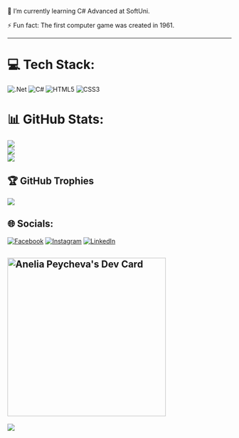 🌱 I’m currently learning C# Advanced at SoftUni.

⚡ Fun fact: The first computer game was created in 1961.

---

# 💻 Tech Stack:
![.Net](https://img.shields.io/badge/.NET-5C2D91?style=for-the-badge&logo=.net&logoColor=white) 
![C#](https://img.shields.io/badge/c%23-%23239120.svg?style=for-the-badge&logo=c-sharp&logoColor=white) 
![HTML5](https://img.shields.io/badge/html5-%23E34F26.svg?style=for-the-badge&logo=html5&logoColor=white)
![CSS3](https://img.shields.io/badge/css3-%231572B6.svg?style=for-the-badge&logo=css3&logoColor=white) 

# 📊 GitHub Stats:
![](https://github-readme-stats.vercel.app/api?username=Coldrain2472&theme=radical&hide_border=false&include_all_commits=true&count_private=true)<br/>
![](https://github-readme-streak-stats.herokuapp.com/?user=Coldrain2472&theme=radical&hide_border=false)<br/>
![](https://github-readme-stats.vercel.app/api/top-langs/?username=Coldrain2472&theme=radical&hide_border=false&include_all_commits=true&count_private=true&layout=compact)

## 🏆 GitHub Trophies
![](https://github-profile-trophy.vercel.app/?username=Coldrain2472&theme=radical&no-frame=false&no-bg=false&margin-w=4)

## 🌐 Socials:
[![Facebook](https://img.shields.io/badge/Facebook-%231877F2.svg?logo=Facebook&logoColor=white)](https://www.facebook.com/anixxx) [![Instagram](https://img.shields.io/badge/Instagram-%23E4405F.svg?logo=Instagram&logoColor=white)](https://www.instagram.com/ani.peycheva) [![LinkedIn](https://img.shields.io/badge/LinkedIn-%230077B5.svg?logo=linkedin&logoColor=white)](https://www.linkedin.com/in/anelia-peycheva-58a57b1a4/) 

<a href="https://app.daily.dev/coldie"><img src="https://api.daily.dev/devcards/v2/CDJQjIQxqMaEQLeCTqN22.png?type=default&r=jid" width="356" alt="Anelia Peycheva's Dev Card"/></a>
---
[![](https://visitcount.itsvg.in/api?id=Coldrain2472&label=Profile%20Views&color=5&icon=0&pretty=true)](https://visitcount.itsvg.in)

<!-- Proudly created with GPRM ( https://gprm.itsvg.in ) -->
